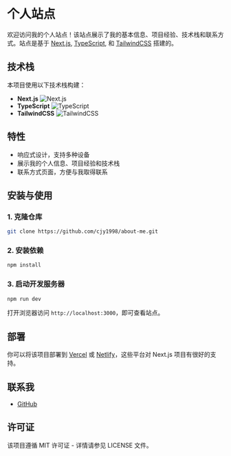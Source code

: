 # 个人站点

欢迎访问我的个人站点！该站点展示了我的基本信息、项目经验、技术栈和联系方式。站点是基于 [Next.js](https://nextjs.org/), [TypeScript](https://www.typescriptlang.org/), 和 [TailwindCSS](https://tailwindcss.com/) 搭建的。

## 技术栈

本项目使用以下技术栈构建：

- **Next.js** ![Next.js](https://img.shields.io/badge/Next.js-000000?logo=nextdotjs&logoColor=white)
- **TypeScript** ![TypeScript](https://img.shields.io/badge/TypeScript-3178C6?logo=typescript&logoColor=white)
- **TailwindCSS** ![TailwindCSS](https://img.shields.io/badge/TailwindCSS-06B6D4?logo=tailwindcss&logoColor=white)

## 特性

- 响应式设计，支持多种设备
- 展示我的个人信息、项目经验和技术栈
- 联系方式页面，方便与我取得联系

## 安装与使用

### 1. 克隆仓库

```bash
git clone https://github.com/cjy1998/about-me.git
```

### 2. 安装依赖

```bash
npm install
```

### 3. 启动开发服务器

```bash
npm run dev
```

打开浏览器访问 `http://localhost:3000`，即可查看站点。

## 部署

你可以将该项目部署到 [Vercel](https://vercel.com/) 或 [Netlify](https://www.netlify.com/)，这些平台对 Next.js 项目有很好的支持。

## 联系我

- [GitHub](https://github.com/cjy1998)

## 许可证

该项目遵循 MIT 许可证 - 详情请参见 LICENSE 文件。
